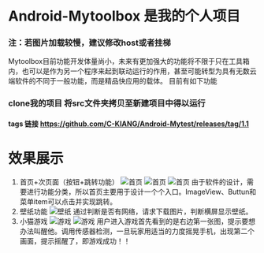 # Android-Mytoolbox 是我的个人项目 
### 注：若图片加载较慢，建议修改host或者挂梯
   Mytoolbox目前功能开发体量尚小，未来有更加强大的功能将不限于只在工具箱内，也可以是作为另一个程序来起到联动运行的作用，甚至可能转型为具有无数云端软件的不同于一般功能，而是精品快应用的载体。
目前有如下功能
### clone我的项目 将src文件夹拷贝至新建项目中得以运行
#### tags 链接 https://github.com/C-KIANG/Android-Mytest/releases/tag/1.1

# 效果展示
1.	首页+次页面（按钮+跳转功能）
   ![首页](https://github.com/C-KIANG/img-folder/blob/master/Mytoolbox/1.jpg)
   ![首页](https://github.com/C-KIANG/img-folder/blob/master/Mytoolbox/2.jpg)
   ![首页](https://github.com/C-KIANG/img-folder/blob/master/Mytoolbox/3.jpg)
由于软件的设计，需要进行功能分类，所以首页主要用于设计一个个入口。ImageView、Buttun和菜单item可以点击并实现跳转。
2.	壁纸功能
       ![壁纸](https://github.com/C-KIANG/img-folder/blob/master/Mytoolbox/4.jpg)
通过判断是否有网络，请求下载图片，判断横屏显示壁纸。
3.	小猫游戏
         ![游戏](https://github.com/C-KIANG/img-folder/blob/master/Mytoolbox/5.jpg)
               ![游戏](https://github.com/C-KIANG/img-folder/blob/master/Mytoolbox/6.jpg)
用户进入游戏首先看到的是右边第一张图，提示要想办法叫醒他。调用传感器检测，一旦玩家用适当的力度摇晃手机，出现第二个画面，提示摇醒了，即游戏成功！！
